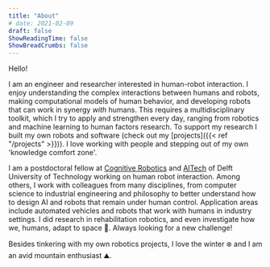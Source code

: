 ```yaml
---
title: "About"
# date: 2021-02-09
draft: false
ShowReadingTime: false
ShowBreadCrumbs: false
---
```


Hello!

I am an engineer and researcher interested in human-robot interaction. I enjoy understanding the complex interactions between humans and robots, making computational models of human behavior, and developing robots that can work in synergy _with_ humans. This requires a multidisciplinary toolkit, which I try to apply and strengthen every day, ranging from robotics and machine learning to human factors research. To support my research I built my own robots and software (check out my [projects]({{< ref "/projects" >}})). I love working with people and stepping out of my own 'knowledge comfort zone'.   

I am a postdoctoral fellow at [Cognitive Robotics](https://www.tudelft.nl/3me/over/afdelingen/cognitive-robotics-cor) and [AITech](https://www.tudelft.nl/aitech) of Delft University of Technology working on human robot interaction. Among others, I work with colleagues from many disciplines, from computer science to industrial engineering and philosophy to better understand how to design AI and robots that remain under human control. Application areas include automated vehicles and robots that work with humans in industry settings. I did research in rehabilitation robotics, and even investigate how we, humans, adapt to space 🚀. Always looking for a new challenge!

Besides tinkering with my own robotics projects, I love the winter :snowflake: and I am an avid mountain enthusiast ⛰️.
